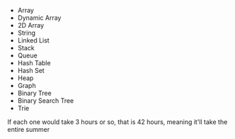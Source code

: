 - Array
- Dynamic Array
- 2D Array
- String 
- Linked List
- Stack
- Queue
- Hash Table
- Hash Set
- Heap
- Graph
- Binary Tree
- Binary Search Tree
- Trie

If each one would take 3 hours or so, that is 42 hours, meaning it'll take the entire summer
